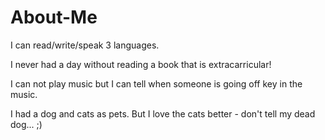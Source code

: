 # About-Me

I can read/write/speak 3 languages.

I never had a day without reading a book that is extracarricular!

I can not play music but I can tell when someone is going off key in the music.

I had a dog and cats as pets. But I love the cats better - don't tell my dead dog... ;)
